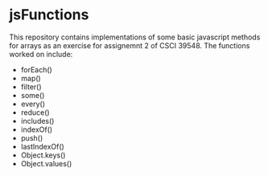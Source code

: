# jsFunctions

This repository contains implementations of some basic javascript methods for arrays as an
exercise for assignemnt 2 of CSCI 39548. The functions worked on include:

- forEach()
- map()
- filter()
- some()
- every()
- reduce()
- includes()
- indexOf()
- push()
- lastIndexOf()
- Object.keys()
- Object.values()
